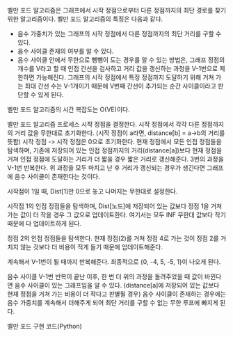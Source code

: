 벨만 포드 알고리즘은 그래프에서 시작 정점으로부터 다른 정점까지의 최단 경로를 찾기 위한 알고리즘이다. 벨만 포드 알고리즘의 특징은 다음과 같다.

<ul>
  <li>음수 가중치가 있는 그래프의 시작 정점에서 다른 정점까지의 최단 거리를 구할 수 있다.</li>
  <li>음수 사이클 존재의 여부를 알 수 있다.</li>
  <li>음수 사이클 안에서 무한으로 뺑뺑이 도는 경우를 알 수 있는 방법은, 그래프 정점의 개수를 V라고 할 때 인접 간선을 검사하고 거리 값을 갱신하는 과정을 V-1번으로 제한하면 가능해진다. 그래프의 시작 정점에서 특정 정점까지 도달하기 위해 거쳐 가는 최대 간선 수는 V-1개이기 때문에 V번째 간선이 추가되는 순간 사이클이라고 판단할 수 있게 된다.</li>
</ul>

벨만 포드 알고리즘의 시간 복잡도는 O(VE)이다.

벨만 포드 알고리즘 프로세스
시작 정점을 결정한다.
시작 정점에서 각각 다른 정점까지의 거리 값을 무한대로 초기화한다.
(시작 정점이 a라면, distance[b] = a->b의 거리를 뜻함)
시작 정점 -> 시작 정점은 0으로 초기화한다.
현재 정점에서 모든 인접 정점들을 탐색하며, 기존에 저장되어 있는 인접 정점까지의 거리(distance[a])보다 현재 정점을 거쳐 인접 정점에 도달하는 거리가 더 짧을 경우 짧은 거리로 갱신해준다.
3번의 과정을 V-1번 반복한다.
위 과정을 모두 마치고 난 후 거리가 갱신되는 경우가 생긴다면 그래프에 음수 사이클이 존재한다는 것이다.

시작점이 1일 때, Dist[1]만 0으로 놓고 나머지는 무한대로 설정한다.

시작점 1의 인접 정점들을 탐색하며, Dist[노드]에 저장되어 있는 값보다 정점 1을 거쳐 가는 값이 더 작을 경우 그 값으로 업데이트한다. 여기서는 모두 INF 무한대 값보다 작기 때문에 다 업데이트하게 된다.

정점 2의 인접 정점들을 탐색한다. 현재 정점(2)를 거쳐 정점 4로 가는 것이 정점 2를 거치지 않는 것보다 더 비용이 적게 들기 때문에 업데이트해준다.



계속해서 V-1번이 될 때까지 반복해준다. 최종적으로 {0, -4, 5, -5, 1}이 나오게 된다.

음수 사이클
V-1번 반복이 끝난 이후, 한 번 더 위의 과정을 돌려주었을 때 값이 바뀐다면 음수 사이클이 있는 그래프임을 알 수 있다. (distance[a]에 저장되어 있는 값보다 현재 정점을 거쳐 가는 비용이 더 작다고 판별될 경우) 음수 사이클이 존재하는 경우에는 음수 가중치를 계속해서 더해주게 되어 최단 거리를 구할 수 없는 무한 루프에 빠지게 된다.

벨만 포드 구현 코드(Python)



